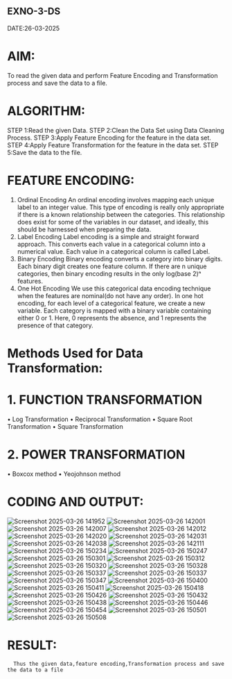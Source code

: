 ## EXNO-3-DS
DATE:26-03-2025
# AIM:
To read the given data and perform Feature Encoding and Transformation process and save the data to a file.

# ALGORITHM:
STEP 1:Read the given Data.
STEP 2:Clean the Data Set using Data Cleaning Process.
STEP 3:Apply Feature Encoding for the feature in the data set.
STEP 4:Apply Feature Transformation for the feature in the data set.
STEP 5:Save the data to the file.

# FEATURE ENCODING:
1. Ordinal Encoding
An ordinal encoding involves mapping each unique label to an integer value. This type of encoding is really only appropriate if there is a known relationship between the categories. This relationship does exist for some of the variables in our dataset, and ideally, this should be harnessed when preparing the data.
2. Label Encoding
Label encoding is a simple and straight forward approach. This converts each value in a categorical column into a numerical value. Each value in a categorical column is called Label.
3. Binary Encoding
Binary encoding converts a category into binary digits. Each binary digit creates one feature column. If there are n unique categories, then binary encoding results in the only log(base 2)ⁿ features.
4. One Hot Encoding
We use this categorical data encoding technique when the features are nominal(do not have any order). In one hot encoding, for each level of a categorical feature, we create a new variable. Each category is mapped with a binary variable containing either 0 or 1. Here, 0 represents the absence, and 1 represents the presence of that category.

# Methods Used for Data Transformation:
  # 1. FUNCTION TRANSFORMATION
• Log Transformation
• Reciprocal Transformation
• Square Root Transformation
• Square Transformation
  # 2. POWER TRANSFORMATION
• Boxcox method
• Yeojohnson method

# CODING AND OUTPUT:
![Screenshot 2025-03-26 141952](https://github.com/user-attachments/assets/e9e49fd0-0f67-43f4-9227-bdbecefa6d5b)
![Screenshot 2025-03-26 142001](https://github.com/user-attachments/assets/8ccc84e5-898d-4c85-8918-c6f0b2668136)
![Screenshot 2025-03-26 142007](https://github.com/user-attachments/assets/e3feaa63-b5e7-418b-babd-da777ad074c5)
![Screenshot 2025-03-26 142012](https://github.com/user-attachments/assets/ff0c2b47-ac13-4735-ab77-6cd5be6a267f)
![Screenshot 2025-03-26 142020](https://github.com/user-attachments/assets/426ce555-7128-418f-9499-a0fcca5b38c4)
![Screenshot 2025-03-26 142031](https://github.com/user-attachments/assets/e4a36f72-a23a-42de-8fe8-32cbcd758498)
![Screenshot 2025-03-26 142038](https://github.com/user-attachments/assets/1ac0832f-59b6-4973-9aca-f8e06d4a471b)
![Screenshot 2025-03-26 142111](https://github.com/user-attachments/assets/f6d5d2c3-310e-4088-a94b-296369b0e706)
![Screenshot 2025-03-26 150234](https://github.com/user-attachments/assets/f24005f6-5577-422a-a47c-ec0e9ba63255)
![Screenshot 2025-03-26 150247](https://github.com/user-attachments/assets/958675cd-38c8-4f75-833f-0ebdf83628af)
![Screenshot 2025-03-26 150301](https://github.com/user-attachments/assets/8b8438ee-f603-4835-b0cc-4767b15a098e)
![Screenshot 2025-03-26 150312](https://github.com/user-attachments/assets/b39724a5-ccdc-414b-9b08-c9ea2d41f148)
![Screenshot 2025-03-26 150320](https://github.com/user-attachments/assets/a778e8e4-9f6d-4d46-b37c-83c544320c8e)
![Screenshot 2025-03-26 150328](https://github.com/user-attachments/assets/79023ff6-c5d7-4b7f-ba67-d40f3d636559)
![Screenshot 2025-03-26 150337](https://github.com/user-attachments/assets/7811ff12-a58e-4ad4-a697-495a57658d79)
![Screenshot 2025-03-26 150337](https://github.com/user-attachments/assets/8f92941b-1207-436b-b63e-8a2341415a33)
![Screenshot 2025-03-26 150347](https://github.com/user-attachments/assets/ac04c22f-1995-448f-95a6-35ad0ce34ee3)
![Screenshot 2025-03-26 150400](https://github.com/user-attachments/assets/238e9a5a-3201-46bc-86f8-d6cdf91ca8fd)
![Screenshot 2025-03-26 150411](https://github.com/user-attachments/assets/276af873-afb3-4928-92e2-15bb5a90a5fa)
![Screenshot 2025-03-26 150418](https://github.com/user-attachments/assets/73739c57-7ba1-4c97-b4ed-30fd5196666e)
![Screenshot 2025-03-26 150426](https://github.com/user-attachments/assets/a85f5184-06f3-409f-ab19-fe7599954d63)
![Screenshot 2025-03-26 150432](https://github.com/user-attachments/assets/36989cc5-e453-4391-aaa6-50a24147b957)
![Screenshot 2025-03-26 150438](https://github.com/user-attachments/assets/ac817171-7a2e-4979-b3f3-3d923f9aec88)
![Screenshot 2025-03-26 150446](https://github.com/user-attachments/assets/2fcb1b64-9a2a-4f52-ac83-11693b860457)
![Screenshot 2025-03-26 150454](https://github.com/user-attachments/assets/8ff5f639-926b-43f6-87d2-c0f99469e63e)
![Screenshot 2025-03-26 150501](https://github.com/user-attachments/assets/4365b745-a06f-48d5-bfe1-a382f9edc58b)
![Screenshot 2025-03-26 150508](https://github.com/user-attachments/assets/d2c4de49-9ee8-4184-9156-0e4b1f0c5089)





# RESULT:
      Thus the given data,feature encoding,Transformation process and save the data to a file  

       
